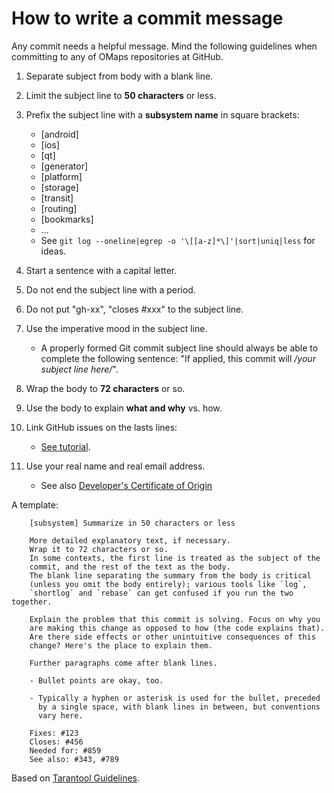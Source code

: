 # How to write a commit message

Any commit needs a helpful message. Mind the following guidelines when committing to any of OMaps repositories at GitHub.

1. Separate subject from body with a blank line.
2. Limit the subject line to **50 characters** or less.
3. Prefix the subject line with a **subsystem name** in square brackets:

   - [android]
   - [ios]
   - [qt]
   - [generator]
   - [platform]
   - [storage]
   - [transit]
   - [routing]
   - [bookmarks]
   - ...
   - See `git log --oneline|egrep -o '\[[a-z]*\]'|sort|uniq|less` for ideas.

4. Start a sentence with a capital letter.
5. Do not end the subject line with a period.
6. Do not put "gh-xx", "closes #xxx" to the subject line.
7. Use the imperative mood in the subject line.

   - A properly formed Git commit subject line should always be able to complete
    the following sentence: "If applied, this commit will */your subject line here/*".

8. Wrap the body to **72 characters** or so.
9. Use the body to explain **what and why** vs. how.
10. Link GitHub issues on the lasts lines:

    - [See tutorial](https://help.github.com/articles/closing-issues-via-commit-messages).

11. Use your real name and real email address.

    - See also [Developer's Certificate of Origin](DCO.md)

A template:

```
    [subsystem] Summarize in 50 characters or less

    More detailed explanatory text, if necessary.
    Wrap it to 72 characters or so.
    In some contexts, the first line is treated as the subject of the
    commit, and the rest of the text as the body.
    The blank line separating the summary from the body is critical
    (unless you omit the body entirely); various tools like `log`,
    `shortlog` and `rebase` can get confused if you run the two together.

    Explain the problem that this commit is solving. Focus on why you
    are making this change as opposed to how (the code explains that).
    Are there side effects or other unintuitive consequences of this
    change? Here's the place to explain them.

    Further paragraphs come after blank lines.

    - Bullet points are okay, too.

    - Typically a hyphen or asterisk is used for the bullet, preceded
      by a single space, with blank lines in between, but conventions
      vary here.

    Fixes: #123
    Closes: #456
    Needed for: #859
    See also: #343, #789
```

Based on [Tarantool Guidelines](https://www.tarantool.io/en/doc/latest/dev_guide/developer_guidelines/#how-to-write-a-commit-message).
